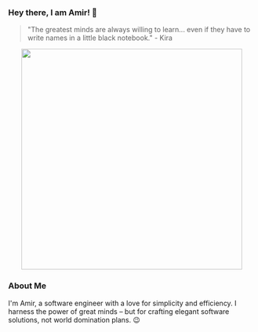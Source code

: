 ### Hey there, I am Amir! 👋

> "The greatest minds are always willing to learn... even if they have to write names in a little black notebook." - Kira

<p align="center">
  <img src="https://github.com/KiraTheGenius/KiraTheGenius/blob/main/1_evil.gif" width="450" />
</p>

### About Me

I'm Amir, a software engineer with a love for simplicity and efficiency.
I harness the power of great minds – but for crafting elegant software solutions, not world domination plans. 😉
